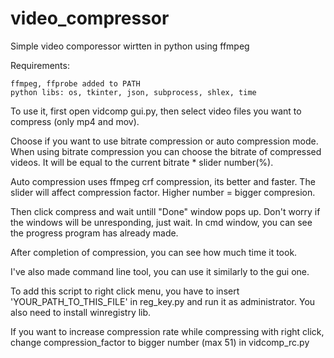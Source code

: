 # video_compressor
Simple video comporessor wirtten in python using ffmpeg

Requirements:
```
ffmpeg, ffprobe added to PATH
python libs: os, tkinter, json, subprocess, shlex, time
```

To use it, first open vidcomp gui.py, then select video files you want to compress (only mp4 and mov).

Choose if you want to use bitrate compression or auto compression mode. When using bitrate compression you can choose the bitrate of compressed videos. 
It will be equal to the current bitrate * slider number(%). 

Auto compression uses ffmpeg crf compression, its better and faster. The slider will affect compression factor. 
Higher number = bigger compresion. 

Then click compress and wait untill "Done" window pops up. Don't worry if the windows will be unresponding, just wait. In cmd window, you can see the progress program  has already made.

After completion of compression, you can see how much time it took.

I've also made command line tool, you can use it similarly to the gui one. 

To add this script to right click menu, you have to insert 'YOUR_PATH_TO_THIS_FILE' in reg_key.py and run it as administrator.
You also need to install winregistry lib.

If you want to increase compression rate while compressing with right click, change compression_factor to bigger number (max 51) in vidcomp_rc.py
